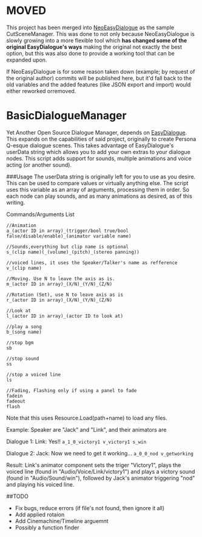 # MOVED
This project has been merged into [NeoEasyDialogue](https://github.com/SolAZDev/NeoEasyDialogue) as the sample CutSceneManager. This was done to not only because NeoEasyDialogue is slowly growing into a more flexible tool which **has changed some of the original EasyDialogue's ways** making the original not exactly the best option, but this was also done  to provide a working tool that can be expanded upon.

If NeoEasyDialogue is for some reason taken down (example; by request of the original author) commits will be published here, but it'd fall back to the old variables and the added features (like JSON export and import) would either reworked orremoved.

# BasicDialogueManager
Yet Another Open Source Dialogue Manager, depends on [EasyDialogue](http://u3d.as/2NH).
This expands on the capabilities of said project, originally to create Persona Q-esque
dialogue scenes. This takes advantage of EasyDialogue's userData string which allows you
to add your own extras to your dialogue nodes. This script adds support for sounds, multiple
animations and voice acting (or another sound).

###Usage
The userData string is originally left for you to use as you desire.
This can be used to compare values or virtually anything else. The script uses
this variable as an array of arguments, processing them in order. So each node
can play sounds, and  as many animations as desired, as of this writing.

Commands/Arguments List
```
//Animation
a_(actor ID in array)_(trigger/bool true/bool false/disable/enable)_(animator variable name)

//Sounds,everything but clip name is optional
s_(clip name)(_(volume)_(pitch)_(stereo panning))

//voiced lines, it uses the Speaker/Talker's name as refference
v_(clip name)

//Moving. Use N to leave the axis as is.
m_(actor ID in array)_(X/N)_(Y/N)_(Z/N)

//Rotation (Set), use N to leave axis as is
r_(actor ID in array)_(X/N)_(Y/N)_(Z/N)

//Look at
l_(actor ID in array)_(actor ID to look at)

//play a song
b_(song name)

//stop bgm
sb

//stop sound
ss

//stop a voiced line
ls

//Fading, Flashing only if using a panel to fade
fadein
fadeout
flash

```

Note that this uses Resource.Load(path+name) to load any files.

Example:
Speaker are "Jack" and "Link", and their animators are 

Dialogue 1: Link: Yes!!
```a_1_0_victory1 v_victory1 s_win```

Dialogue 2: Jack: Now we need to get it working...
```a_0_0_nod v_getworking```


Result:
Link's animator component sets the triger "Victory1", plays the voiced line (found in "Audio/Voice/Link/victory1") and plays a victory sound (found in "Audio/Sound/win"), followed by Jack's animator triggering "nod" and playing his voiced line.

##TODO
* Fix bugs, reduce errors (if file's not found, then ignore it all)
* Add applied rotaion
* Add Cinemachine/Timeline arguemnt
* Possibly a function finder


